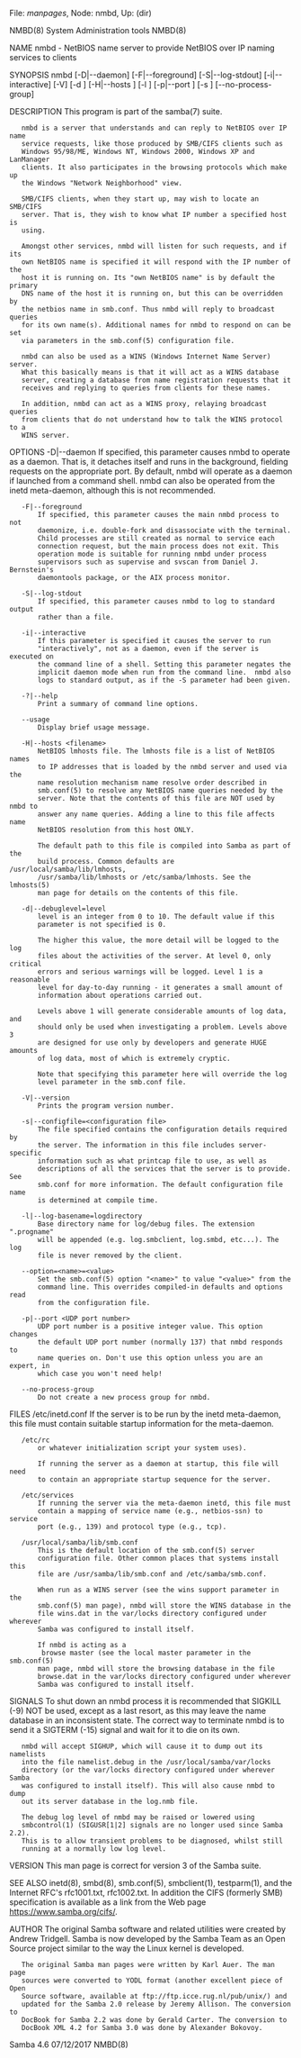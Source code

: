 File: *manpages*,  Node: nmbd,  Up: (dir)

NMBD(8)                   System Administration tools                  NMBD(8)



NAME
       nmbd - NetBIOS name server to provide NetBIOS over IP naming services
       to clients

SYNOPSIS
       nmbd [-D|--daemon] [-F|--foreground] [-S|--log-stdout]
        [-i|--interactive] [-V] [-d <debug level>] [-H|--hosts <lmhosts file>]
        [-l <log directory>] [-p|--port <port number>]
        [-s <configuration file>] [--no-process-group]

DESCRIPTION
       This program is part of the samba(7) suite.

       nmbd is a server that understands and can reply to NetBIOS over IP name
       service requests, like those produced by SMB/CIFS clients such as
       Windows 95/98/ME, Windows NT, Windows 2000, Windows XP and LanManager
       clients. It also participates in the browsing protocols which make up
       the Windows "Network Neighborhood" view.

       SMB/CIFS clients, when they start up, may wish to locate an SMB/CIFS
       server. That is, they wish to know what IP number a specified host is
       using.

       Amongst other services, nmbd will listen for such requests, and if its
       own NetBIOS name is specified it will respond with the IP number of the
       host it is running on. Its "own NetBIOS name" is by default the primary
       DNS name of the host it is running on, but this can be overridden by
       the netbios name in smb.conf. Thus nmbd will reply to broadcast queries
       for its own name(s). Additional names for nmbd to respond on can be set
       via parameters in the smb.conf(5) configuration file.

       nmbd can also be used as a WINS (Windows Internet Name Server) server.
       What this basically means is that it will act as a WINS database
       server, creating a database from name registration requests that it
       receives and replying to queries from clients for these names.

       In addition, nmbd can act as a WINS proxy, relaying broadcast queries
       from clients that do not understand how to talk the WINS protocol to a
       WINS server.

OPTIONS
       -D|--daemon
           If specified, this parameter causes nmbd to operate as a daemon.
           That is, it detaches itself and runs in the background, fielding
           requests on the appropriate port. By default, nmbd will operate as
           a daemon if launched from a command shell. nmbd can also be
           operated from the inetd meta-daemon, although this is not
           recommended.

       -F|--foreground
           If specified, this parameter causes the main nmbd process to not
           daemonize, i.e. double-fork and disassociate with the terminal.
           Child processes are still created as normal to service each
           connection request, but the main process does not exit. This
           operation mode is suitable for running nmbd under process
           supervisors such as supervise and svscan from Daniel J. Bernstein's
           daemontools package, or the AIX process monitor.

       -S|--log-stdout
           If specified, this parameter causes nmbd to log to standard output
           rather than a file.

       -i|--interactive
           If this parameter is specified it causes the server to run
           "interactively", not as a daemon, even if the server is executed on
           the command line of a shell. Setting this parameter negates the
           implicit daemon mode when run from the command line.  nmbd also
           logs to standard output, as if the -S parameter had been given.

       -?|--help
           Print a summary of command line options.

       --usage
           Display brief usage message.

       -H|--hosts <filename>
           NetBIOS lmhosts file. The lmhosts file is a list of NetBIOS names
           to IP addresses that is loaded by the nmbd server and used via the
           name resolution mechanism name resolve order described in
           smb.conf(5) to resolve any NetBIOS name queries needed by the
           server. Note that the contents of this file are NOT used by nmbd to
           answer any name queries. Adding a line to this file affects name
           NetBIOS resolution from this host ONLY.

           The default path to this file is compiled into Samba as part of the
           build process. Common defaults are /usr/local/samba/lib/lmhosts,
           /usr/samba/lib/lmhosts or /etc/samba/lmhosts. See the lmhosts(5)
           man page for details on the contents of this file.

       -d|--debuglevel=level
           level is an integer from 0 to 10. The default value if this
           parameter is not specified is 0.

           The higher this value, the more detail will be logged to the log
           files about the activities of the server. At level 0, only critical
           errors and serious warnings will be logged. Level 1 is a reasonable
           level for day-to-day running - it generates a small amount of
           information about operations carried out.

           Levels above 1 will generate considerable amounts of log data, and
           should only be used when investigating a problem. Levels above 3
           are designed for use only by developers and generate HUGE amounts
           of log data, most of which is extremely cryptic.

           Note that specifying this parameter here will override the log
           level parameter in the smb.conf file.

       -V|--version
           Prints the program version number.

       -s|--configfile=<configuration file>
           The file specified contains the configuration details required by
           the server. The information in this file includes server-specific
           information such as what printcap file to use, as well as
           descriptions of all the services that the server is to provide. See
           smb.conf for more information. The default configuration file name
           is determined at compile time.

       -l|--log-basename=logdirectory
           Base directory name for log/debug files. The extension ".progname"
           will be appended (e.g. log.smbclient, log.smbd, etc...). The log
           file is never removed by the client.

       --option=<name>=<value>
           Set the smb.conf(5) option "<name>" to value "<value>" from the
           command line. This overrides compiled-in defaults and options read
           from the configuration file.

       -p|--port <UDP port number>
           UDP port number is a positive integer value. This option changes
           the default UDP port number (normally 137) that nmbd responds to
           name queries on. Don't use this option unless you are an expert, in
           which case you won't need help!

       --no-process-group
           Do not create a new process group for nmbd.

FILES
       /etc/inetd.conf
           If the server is to be run by the inetd meta-daemon, this file must
           contain suitable startup information for the meta-daemon.

       /etc/rc
           or whatever initialization script your system uses).

           If running the server as a daemon at startup, this file will need
           to contain an appropriate startup sequence for the server.

       /etc/services
           If running the server via the meta-daemon inetd, this file must
           contain a mapping of service name (e.g., netbios-ssn) to service
           port (e.g., 139) and protocol type (e.g., tcp).

       /usr/local/samba/lib/smb.conf
           This is the default location of the smb.conf(5) server
           configuration file. Other common places that systems install this
           file are /usr/samba/lib/smb.conf and /etc/samba/smb.conf.

           When run as a WINS server (see the wins support parameter in the
           smb.conf(5) man page), nmbd will store the WINS database in the
           file wins.dat in the var/locks directory configured under wherever
           Samba was configured to install itself.

           If nmbd is acting as a
            browse master (see the local master parameter in the smb.conf(5)
           man page, nmbd will store the browsing database in the file
           browse.dat in the var/locks directory configured under wherever
           Samba was configured to install itself.

SIGNALS
       To shut down an nmbd process it is recommended that SIGKILL (-9) NOT be
       used, except as a last resort, as this may leave the name database in
       an inconsistent state. The correct way to terminate nmbd is to send it
       a SIGTERM (-15) signal and wait for it to die on its own.

       nmbd will accept SIGHUP, which will cause it to dump out its namelists
       into the file namelist.debug in the /usr/local/samba/var/locks
       directory (or the var/locks directory configured under wherever Samba
       was configured to install itself). This will also cause nmbd to dump
       out its server database in the log.nmb file.

       The debug log level of nmbd may be raised or lowered using
       smbcontrol(1) (SIGUSR[1|2] signals are no longer used since Samba 2.2).
       This is to allow transient problems to be diagnosed, whilst still
       running at a normally low log level.

VERSION
       This man page is correct for version 3 of the Samba suite.

SEE ALSO
       inetd(8), smbd(8), smb.conf(5), smbclient(1), testparm(1), and the
       Internet RFC's rfc1001.txt, rfc1002.txt. In addition the CIFS (formerly
       SMB) specification is available as a link from the Web page
       https://www.samba.org/cifs/.

AUTHOR
       The original Samba software and related utilities were created by
       Andrew Tridgell. Samba is now developed by the Samba Team as an Open
       Source project similar to the way the Linux kernel is developed.

       The original Samba man pages were written by Karl Auer. The man page
       sources were converted to YODL format (another excellent piece of Open
       Source software, available at ftp://ftp.icce.rug.nl/pub/unix/) and
       updated for the Samba 2.0 release by Jeremy Allison. The conversion to
       DocBook for Samba 2.2 was done by Gerald Carter. The conversion to
       DocBook XML 4.2 for Samba 3.0 was done by Alexander Bokovoy.



Samba 4.6                         07/12/2017                           NMBD(8)
